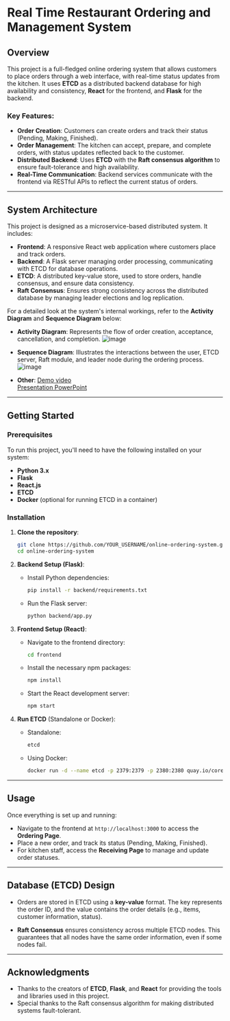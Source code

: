 # **Real Time Restaurant Ordering and Management System**

## **Overview**
This project is a full-fledged online ordering system that allows customers to place orders through a web interface, with real-time status updates from the kitchen. It uses **ETCD** as a distributed backend database for high availability and consistency, **React** for the frontend, and **Flask** for the backend.

### Key Features:
- **Order Creation**: Customers can create orders and track their status (Pending, Making, Finished).
- **Order Management**: The kitchen can accept, prepare, and complete orders, with status updates reflected back to the customer.
- **Distributed Backend**: Uses **ETCD** with the **Raft consensus algorithm** to ensure fault-tolerance and high availability.
- **Real-Time Communication**: Backend services communicate with the frontend via RESTful APIs to reflect the current status of orders.

---

## **System Architecture**
This project is designed as a microservice-based distributed system. It includes:

- **Frontend**: A responsive React web application where customers place and track orders.
- **Backend**: A Flask server managing order processing, communicating with ETCD for database operations.
- **ETCD**: A distributed key-value store, used to store orders, handle consensus, and ensure data consistency.
- **Raft Consensus**: Ensures strong consistency across the distributed database by managing leader elections and log replication.

For a detailed look at the system's internal workings, refer to the **Activity Diagram** and **Sequence Diagram** below:

- **Activity Diagram**: Represents the flow of order creation, acceptance, cancellation, and completion.
  ![image](https://github.com/yvonne90190/Real-Time-Restaurant-Ordering-and-Management-System/assets/74034659/d0411f0d-d440-413a-a96f-784f42d74ed2)


- **Sequence Diagram**: Illustrates the interactions between the user, ETCD server, Raft module, and leader node during the ordering process.
![image](https://github.com/HOSHICHEN7267/DS_RestaurantSystem/blob/master/image/Sequence%20Diagram.png)

- **Other**:
[Demo video](https://youtu.be/513C4WNDiVs)  
[Presentation PowerPoint](https://github.com/HOSHICHEN7267/DS_RestaurantSystem/blob/master/Introduction%20of%20Restaurant%20System.pdf)


---

## **Getting Started**

### **Prerequisites**
To run this project, you'll need to have the following installed on your system:
- **Python 3.x**
- **Flask**
- **React.js**
- **ETCD**
- **Docker** (optional for running ETCD in a container)

### **Installation**
1. **Clone the repository**:
   ```bash
   git clone https://github.com/YOUR_USERNAME/online-ordering-system.git
   cd online-ordering-system
   ```

2. **Backend Setup (Flask)**:
   - Install Python dependencies:
     ```bash
     pip install -r backend/requirements.txt
     ```
   - Run the Flask server:
     ```bash
     python backend/app.py
     ```

3. **Frontend Setup (React)**:
   - Navigate to the frontend directory:
     ```bash
     cd frontend
     ```
   - Install the necessary npm packages:
     ```bash
     npm install
     ```
   - Start the React development server:
     ```bash
     npm start
     ```

4. **Run ETCD** (Standalone or Docker):
   - Standalone:
     ```bash
     etcd
     ```
   - Using Docker:
     ```bash
     docker run -d --name etcd -p 2379:2379 -p 2380:2380 quay.io/coreos/etcd
     ```

---

## **Usage**

Once everything is set up and running:
- Navigate to the frontend at `http://localhost:3000` to access the **Ordering Page**.
- Place a new order, and track its status (Pending, Making, Finished).
- For kitchen staff, access the **Receiving Page** to manage and update order statuses.

---

## **Database (ETCD) Design**

- Orders are stored in ETCD using a **key-value** format. The key represents the order ID, and the value contains the order details (e.g., items, customer information, status).
  
- **Raft Consensus** ensures consistency across multiple ETCD nodes. This guarantees that all nodes have the same order information, even if some nodes fail.

---

## **Acknowledgments**
- Thanks to the creators of **ETCD**, **Flask**, and **React** for providing the tools and libraries used in this project.
- Special thanks to the Raft consensus algorithm for making distributed systems fault-tolerant.
